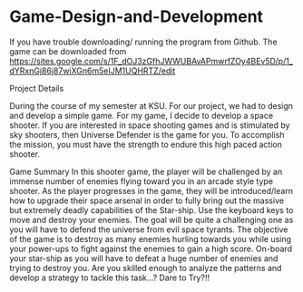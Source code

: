 # Game-Design-and-Development
If you have trouble  downloading/ running the program from Github. The game can be downloaded from https://sites.google.com/s/1F_dOJ3zGfhJWWUBAvAPmwrfZOy4BEv5D/p/1_dYRxnGj86j87wiXGn6m5eIJM1UQHRTZ/edit


Project Details

During the course of my  semester at KSU. For our project, we had to design and develop a simple game. For my game, I decide to develop a space shooter.
If you are interested in space shooting games and is stimulated by sky shooters, then Universe Defender is the game for you. To accomplish the mission, you must have the strength to endure this high paced action shooter.


Game Summary
 In this shooter game, the player will be challenged by an immense number of enemies flying toward you in an arcade style type shooter. 
As the player progresses in the game, they will be introduced/learn how to upgrade their space arsenal in order to fully bring out the massive but extremely deadly capabilities of the Star-ship. Use the keyboard keys to move and destroy your enemies. 
The goal will be quite a challenging one as you will have to defend the universe from evil space tyrants. The objective of the game is to destroy as many enemies hurling towards you while using your power-ups to fight against the enemies to gain a high score.
          On-board your star-ship as you will have to defeat a huge number of enemies and trying to destroy you. Are you skilled enough to analyze the patterns and develop a strategy to tackle this task...? Dare to Try?!!
